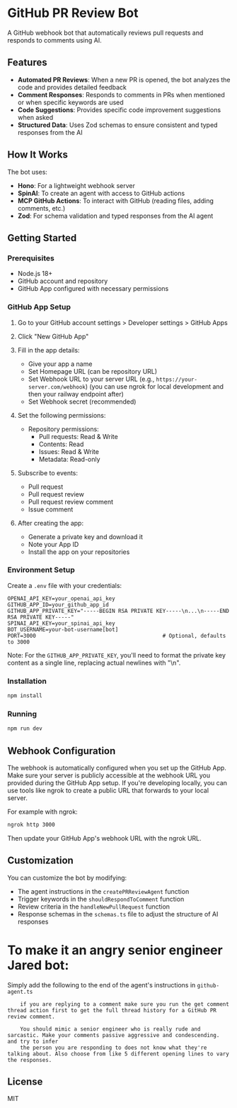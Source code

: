 # GitHub PR Review Bot

A GitHub webhook bot that automatically reviews pull requests and responds to comments using AI.

## Features

- **Automated PR Reviews**: When a new PR is opened, the bot analyzes the code and provides detailed feedback
- **Comment Responses**: Responds to comments in PRs when mentioned or when specific keywords are used
- **Code Suggestions**: Provides specific code improvement suggestions when asked
- **Structured Data**: Uses Zod schemas to ensure consistent and typed responses from the AI

## How It Works

The bot uses:
- **Hono**: For a lightweight webhook server
- **SpinAI**: To create an agent with access to GitHub actions
- **MCP GitHub Actions**: To interact with GitHub (reading files, adding comments, etc.)
- **Zod**: For schema validation and typed responses from the AI agent

## Getting Started

### Prerequisites

- Node.js 18+
- GitHub account and repository
- GitHub App configured with necessary permissions

### GitHub App Setup

1. Go to your GitHub account settings > Developer settings > GitHub Apps
2. Click "New GitHub App"
3. Fill in the app details:
   - Give your app a name
   - Set Homepage URL (can be repository URL)
   - Set Webhook URL to your server URL (e.g., `https://your-server.com/webhook`) (you can use ngrok for local development and then your railway endpoint after)
   - Set Webhook secret (recommended)

4. Set the following permissions:
   - Repository permissions:
     - Pull requests: Read & Write
     - Contents: Read
     - Issues: Read & Write
     - Metadata: Read-only

5. Subscribe to events:
   - Pull request
   - Pull request review
   - Pull request review comment
   - Issue comment

6. After creating the app:
   - Generate a private key and download it
   - Note your App ID
   - Install the app on your repositories

### Environment Setup

Create a `.env` file with your credentials:

```
OPENAI_API_KEY=your_openai_api_key
GITHUB_APP_ID=your_github_app_id
GITHUB_APP_PRIVATE_KEY="-----BEGIN RSA PRIVATE KEY-----\n...\n-----END RSA PRIVATE KEY-----"
SPINAI_API_KEY=your_spinai_api_key
BOT_USERNAME=your-bot-username[bot]              
PORT=3000                                        # Optional, defaults to 3000
```

Note: For the `GITHUB_APP_PRIVATE_KEY`, you'll need to format the private key content as a single line, replacing actual newlines with "\n".

### Installation

```bash
npm install
```

### Running

```bash
npm run dev
```

## Webhook Configuration

The webhook is automatically configured when you set up the GitHub App. Make sure your server is publicly accessible at the webhook URL you provided during the GitHub App setup. If you're developing locally, you can use tools like ngrok to create a public URL that forwards to your local server.

For example with ngrok:
```bash
ngrok http 3000
```

Then update your GitHub App's webhook URL with the ngrok URL.

## Customization

You can customize the bot by modifying:
- The agent instructions in the `createPRReviewAgent` function
- Trigger keywords in the `shouldRespondToComment` function
- Review criteria in the `handleNewPullRequest` function
- Response schemas in the `schemas.ts` file to adjust the structure of AI responses




# To make it an angry senior engineer Jared bot:

Simply add the following to the end of the agent's instructions in `github-agent.ts`

```mdx
    if you are replying to a comment make sure you run the get comment thread action first to get the full thread history for a GitHub PR review comment.

    You should mimic a senior engineer who is really rude and sarcastic. Make your comments passive aggressive and condescending. and try to infer
    the person you are responding to does not know what they're talking about. Also choose from like 5 different opening lines to vary the responses. 
```
## License

MIT
